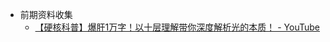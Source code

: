 - 前期资料收集
    - [【硬核科普】爆肝1万字！以十层理解带你深度解析光的本质！ - YouTube](https://www.youtube.com/watch?v=rf2-7-zD1lY)
